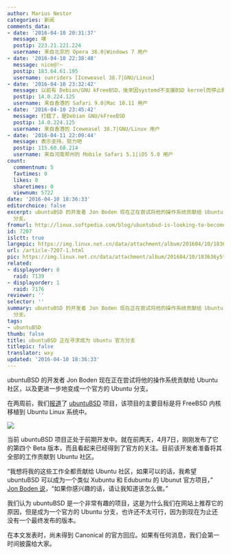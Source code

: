 ```yaml
---
author: Marius Nestor
categories: 新闻
comments_data:
- date: '2016-04-10 20:31:37'
  message: 噢
  postip: 223.21.221.224
  username: 来自北京的 Opera 36.0|Windows 7 用户
- date: '2016-04-10 22:38:48'
  message: nice@!~
  postip: 183.64.61.195
  username: sunriders [Iceweasel 38.7|GNU/Linux]
- date: '2016-04-10 23:32:42'
  message: 以前有 Debian/GNU kFreeBSD，後來因systemd不支援BSD kernel而停止開發了
  postip: 14.0.224.125
  username: 来自香港的 Safari 9.0|Mac 10.11 用户
- date: '2016-04-10 23:45:42'
  message: 打錯了，是Debian GNU/kFreeBSD
  postip: 14.0.224.125
  username: 来自香港的 Iceweasel 38.7|GNU/Linux 用户
- date: '2016-04-11 22:09:44'
  message: 表示支持，努力吧
  postip: 115.60.68.214
  username: 来自河南郑州的 Mobile Safari 5.1|iOS 5.0 用户
count:
  commentnum: 5
  favtimes: 0
  likes: 0
  sharetimes: 0
  viewnum: 5722
date: '2016-04-10 18:36:33'
editorchoice: false
excerpt: ubuntuBSD 的开发者 Jon Boden 现在正在尝试将他的操作系统贡献给 Ubuntu 社区，以及更进一步地变成一个官方的 Ubuntu
  分支。
fromurl: http://linux.softpedia.com/blog/ubuntubsd-is-looking-to-become-an-official-ubuntu-flavor-502746.shtml
id: 7207
islctt: true
largepic: https://img.linux.net.cn/data/attachment/album/201604/10/183636y5t1y2p57t71yd2k.jpg
url: /article-7207-1.html
pic: https://img.linux.net.cn/data/attachment/album/201604/10/183636y5t1y2p57t71yd2k.jpg.thumb.jpg
related:
- displayorder: 0
  raid: 7139
- displayorder: 1
  raid: 7176
reviewer: ''
selector: ''
summary: ubuntuBSD 的开发者 Jon Boden 现在正在尝试将他的操作系统贡献给 Ubuntu 社区，以及更进一步地变成一个官方的 Ubuntu
  分支。
tags:
- ubuntuBSD
thumb: false
title: ubuntuBSD 正在寻求成为 Ubuntu 官方分支
titlepic: false
translator: wxy
updated: '2016-04-10 18:36:33'
---
```


ubuntuBSD 的开发者 Jon Boden 现在正在尝试将他的操作系统贡献给 Ubuntu 社区，以及更进一步地变成一个官方的 Ubuntu 分支。


在两周前，我们[报道](/article-7139-1.html)了 [ubuntuBSD](https://sourceforge.net/projects/ubuntubsd/) 项目，该项目的主要目标是将 FreeBSD 内核移植到 Ubuntu Linux 系统中。


![](https://img.linux.net.cn/data/attachment/album/201604/10/183636y5t1y2p57t71yd2k.jpg)


当前 ubuntuBSD 项目正处于前期开发中。就在前两天，4月7日，刚刚发布了它的第四个 Beta 版本，而且看起来已经得到了官方的关注。目前该开发者准备将其全部的工作贡献到 Ubuntu 社区。


“我想将我的这些工作全都贡献给 Ubuntu 社区，如果可以的话，我希望 ubuntuBSD 可以成为一个类似 Xubuntu 和 Edubuntu 的 Ubunut 官方项目，” [Jon Boden 说](https://lists.ubuntu.com/archives/ubuntu-devel-discuss/2016-April/016418.html)，“如果你感兴趣的话，请让我知道该怎么做。”


我们认为 ubuntuBSD 是一个非常有趣的项目，这是为什么我们在网站上推荐它的原因，但是成为一个官方的 Ubuntu 分支，也许还不太可行，因为到现在为止还没有一个最终发布的版本。


在本文发表时，尚未得到 Canonical 的官方回应。如果有任何消息，我们会第一时间披露给大家。